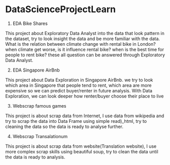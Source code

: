 # DataScienceProjectLearn

1. EDA Bike Shares

This project about Exploratory Data Analyst into the data that look pattern in the dataset, try to look insight the data and be
more familiar with the data. What is the relation between climate change with rental bike in London? when climate get worse, is it
influence rental bike? when is the best time for people to rent bike? these all question can be answered through Exploratory Data Analyst.

2. EDA Singapore AirBnb

This project about Data Exploration in Singapore AirBnb. we try to look which area in Singapore that people tend to rent, which area are 
more expensive so we can predict buyer/renter in future analysis. With Data Exploration, we can look deeper how renter/buyer choose their
place to live

3. Webscrap famous games

This project is about scrap data from Internet, I use data from wikipedia and try to scrap the data into Data Frame using simple read)_html,
try to cleaning the data so the data is ready to analyse further.

4. Webscrap Transalationum

This project is about scrap data from website(Translation website), I use more complex scrap skills using beautiful soup, try to clean 
the data until the data is ready to analysis.
